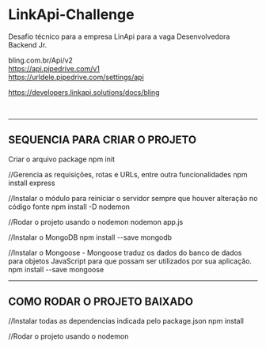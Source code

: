 # LinkApi-Challenge
Desafio técnico para a empresa LinApi para a vaga Desenvolvedora Backend Jr.

bling.com.br/Api/v2 </br>
https://api.pipedrive.com/v1 </br>
https://urldele.pipedrive.com/settings/api </br>

https://developers.linkapi.solutions/docs/bling

</br>


--------------------------------------
SEQUENCIA PARA CRIAR O PROJETO
--------------------------------------
Criar o arquivo package
npm init

//Gerencia as requisições, rotas e URLs, entre outra funcionalidades
npm install express

//Instalar o módulo para reiniciar o servidor sempre que houver alteração no código fonte
npm install -D nodemon

//Rodar o projeto usando o nodemon 
nodemon app.js

//Instalar o MongoDB
npm install --save mongodb

//Instalar o Mongoose - Mongoose traduz os dados do banco de dados para objetos JavaScript para que possam ser utilizados por sua aplicação.
npm install --save mongoose

--------------------------------------
COMO RODAR O PROJETO BAIXADO
--------------------------------------

//Instalar todas as dependencias indicada pelo package.json
npm install

//Rodar o projeto usando o nodemon 


